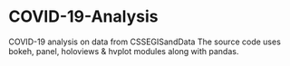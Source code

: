 # COVID-19-Analysis
COVID-19 analysis on data from CSSEGISandData
The source code uses bokeh, panel, holoviews & hvplot modules along with pandas.